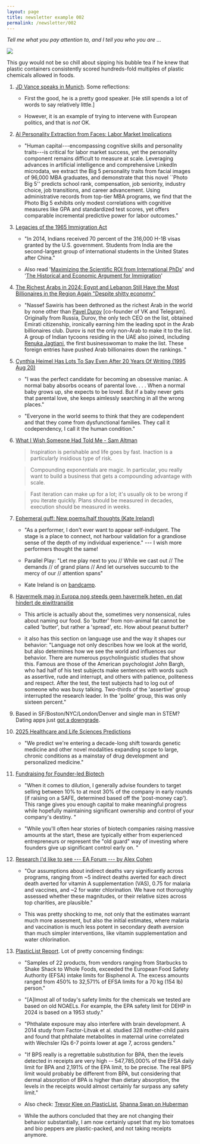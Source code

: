 ```yaml
---
layout: page
title: newsletter example 002
permalink: /newsletter/002
---
```


_Tell me what you pay attention to, and I tell you who you are ..._

<div class="img_row"> 
<img class="col three" src="{{ site.baseurl }}/img/goghbubbletea.jpeg"/> 
</div> 

This guy would not be so chill about sipping his bubble tea if he knew that plastic containers consistently scored hundreds-fold multiples of plastic chemicals allowed in foods.

1.  [JD Vance speaks in Munich](https://www.youtube.com/watch?v=pCOsgfINdKg&pp=ygUPamQgdmFuY2UgbXVuaWNo). Some reflections:

    -   First the good, he is a pretty good speaker. [He still spends a lot of words to say relatively little.]

    -   However, it is an example of trying to intervene with European politics, and that is *not* OK.

2.  [AI Personality Extraction from Faces: Labor Market Implications](https://papers.ssrn.com/sol3/papers.cfm?abstract_id=5089827)

    -   "Human capital---encompassing cognitive skills and personality traits---is critical for labor market success, yet the personality component remains difficult to measure at scale. Leveraging advances in artificial intelligence and comprehensive LinkedIn microdata, we extract the Big 5 personality traits from facial images of 96,000 MBA graduates, and demonstrate that this novel ``Photo Big 5'' predicts school rank, compensation, job seniority, industry choice, job transitions, and career advancement. Using administrative records from top-tier MBA programs, we find that the Photo Big 5 exhibits only modest correlations with cognitive measures like GPA and standardized test scores, yet offers comparable incremental predictive power for labor outcomes."

3.  [Legacies of the 1965 Immigration Act](https://www.saada.org/tides/article/legacies-of-the-1965-immigration-act)

    -   "In 2014, Indians received 70 percent of the 316,000 H-1B visas granted by the U.S. government. Students from India are the second-largest group of international students in the United States after China."

    -   Also read '[Maximizing the Scientific ROI from International PhDs](https://ifp.org/maximizing-the-scientific-roi-from-international-phds/https://ifp.org/maximizing-the-scientific-roi-from-international-phds/)' and '[The Historical and Economic Argument for Immigration](https://www.martinholub.com/2025/01/08/Migration.html)'

4.  [The Richest Arabs in 2024: Egypt and Lebanon Still Have the Most Billionaires in the Region Again "Despite shitty economy"](https://egyptianchronicles.blogspot.com/2024/12/the-richest-arabs-in-2024-egypt-and.html)

    -   "Nassef Sawiris has been dethroned as the richest Arab in the world by none other than [Pavel Durov](https://en.wikipedia.org/wiki/Pavel_Durov) [co-founder of VK and Telegram]. Originally from Russia, Durov, the only tech CEO on the list, obtained Emirati citizenship, ironically earning him the leading spot in the Arab billionaires club. Durov is not the only non-Arab to make it to the list. A group of Indian tycoons residing in the UAE also joined, including [Renuka Jagtiani](https://www.forbes.com/profile/renuka-jagtiani/), the first businesswoman to make the list. These foreign entries have pushed Arab billionaires down the rankings. "

5.  [Cynthia Heimel Has Lots To Say Even After 20 Years Of Writing (1995 Aug 20)](https://archive.seattletimes.com/archive/19950820/2137284/cynthia-heimel-has-lots-to-say-even-after-20-years-of-writing)

    -   "I was the perfect candidate for becoming an obsessive maniac. A normal baby absorbs oceans of parental love. . . . When a normal baby grows up, she expects to be loved. But if a baby never gets that parental love, she keeps aimlessly searching in all the wrong places."

    -   "Everyone in the world seems to think that they are codependent and that they come from dysfunctional families. They call it codependency, I call it the human condition."

6.  [What I Wish Someone Had Told Me - Sam Altman](https://blog.samaltman.com/what-i-wish-someone-had-told-me)

    > Inspiration is perishable and life goes by fast. Inaction is a particularly insidious type of risk.

    > Compounding exponentials are magic. In particular, you really want to build a business that gets a compounding advantage with scale.
    
	> Fast iteration can make up for a lot; it's usually ok to be wrong if you iterate quickly. Plans should be measured in decades, execution should be measured in weeks.

7.  [Ephemeral guff: New poems/half thoughts (Kate Ireland)](https://lowmaintenanceguff.substack.com/p/ephemeral-guff-new-poemshalf-thoughts)

    -   "As a performer, I don't ever want to appear self-indulgent. The stage is a place to connect, not harbour validation for a grandiose sense of the depth of my individual experience." --- I wish more performers thought the same!

    -   Parallel Play: "Let me play next to you // While we cast out // The demands // of grand plans // And let ourselves succumb to the mercy of our // attention spans"

    -   Kate Ireland is on [bandcamp](https://kateireland.bandcamp.com/album/self-regulating-behaviours).

8.  [Havermelk mag in Europa nog steeds geen havermelk heten, en dat hindert de eiwittransitie](https://www.groene.nl/artikel/taalstrijd-in-het-zuivelschap?utm_source=headliner.nl&utm_medium=link&utm_term=free&utm_content=textlink&utm_campaign=Headliner.nl)

    -   This article is actually about the, sometimes very nonsensical, rules about naming our food. So 'butter' from non-animal fat cannot be called 'butter', but rather a 'spread', etc. How about peanut butter?

    -   it also has this section on language use and the way it shapes our behavior: "Language not only describes how we look at the world, but also determines how we see the world and influences our behavior. There are numerous psycholinguistic studies that show this. Famous are those of the American psychologist John Bargh, who had half of his test subjects make sentences with words such as assertive, rude and interrupt, and others with patience, politeness and respect. After the test, the test subjects had to log out of someone who was busy talking. Two-thirds of the 'assertive' group interrupted the research leader. In the 'polite' group, this was only sixteen percent."

9.  Based in SF/Boston/NYC/London/Denver and single man in STEM? Dating apps just [got a downgrade](https://docs.google.com/forms/d/e/1FAIpQLSfz7kSRHbSq-XNjVTcBfTCCs7foq_3Flx_0lwL2d8Ovx3VDxw/viewform).

10. [2025 Healthcare and Life Sciences Predictions](https://www.bvp.com/atlas/2025-healthcare-and-life-sciences-predictions)

    -   "We predict we're entering a decade-long shift towards genetic medicine and other novel modalities expanding scope to large, chronic conditions as a mainstay of drug development and personalized medicine."

11. [Fundraising for Founder-led Biotech](https://mattkrisiloff.com/2025/01/07/fundraising-for-found-led-biotech/)

    -   "When it comes to dilution, I generally advise founders to target selling between 10% to at most 30% of the company in early rounds (if raising on a SAFE, determined based off the 'post-money cap'). This range gives you enough capital to make meaningful progress while hopefully maintaining significant ownership and control of your company's destiny. "

    -   "While you'll often hear stories of biotech companies raising massive amounts at the start, these are typically either from experienced entrepreneurs or represent the "old guard" way of investing where founders give up significant control early on. "

12. [Research I'd like to see --- EA Forum --- by Alex Cohen](https://forum.effectivealtruism.org/posts/2TcdiAFSTuS6jBvNL/research-i-d-like-to-see-1)

    -   "Our assumptions about indirect deaths vary significantly across programs, ranging from ~5 indirect deaths averted for each direct death averted for vitamin A supplementation (VAS), 0.75 for malaria and vaccines, and ~2 for water chlorination. We have not thoroughly assessed whether these magnitudes, or their relative sizes across top charities, are plausible."

    -   This was pretty shocking to me, not only that the estimates warrant much more assesment, but also the initial estimates, where malaria and vaccination is much less potent in secondary death aversion than much simpler interventions, like vitamin supplementation and water chlorination.

13. [PlasticList Report](https://www.plasticlist.org/report). Lot of pretty concerning findings:

    -   "Samples of 22 products, from vendors ranging from Starbucks to Shake Shack to Whole Foods, exceeded the European Food Safety Authority (EFSA) intake limits for Bisphenol A. The excess amounts ranged from 450% to 32,571% of EFSA limits for a 70 kg (154 lb) person."

    -   "[A]lmost all of today's safety limits for the chemicals we tested are based on old NOAELs. For example, the EPA safety limit for DEHP in 2024 is based on a 1953 study."

    -   "Phthalate exposure may also interfere with brain development. A 2014 study from Factor-Litvak et al. studied 328 mother-child pairs and found that phthalate metabolites in maternal urine correlated with Wechsler IQs 6-7 points lower at age 7, across genders."

    -   "If BPS really is a regrettable substitution for BPA, then the levels detected in receipts are very high -- 547,785,000% of the EFSA daily limit for BPA and 2,191% of the EPA limit, to be precise. The real BPS limit would probably be different from BPA, but considering that dermal absorption of BPA is higher than dietary absorption, the levels in the receipts would almost certainly far surpass any safety limit."

    -   Also check: [Trevor Klee on PlasticList](https://trevorklee.substack.com/p/a-brief-analysis-of-the-plasticlist), [Shanna Swan on Huberman](https://www.hubermanlab.com/episode/dr-shanna-swan-how-to-safeguard-your-hormone-health-fertility)

    -   While the authors concluded that they are not changing their behavior substantially, I am now certainly upset that my bio tomatoes and bio peppers are plastic-packed, and not taking receipts anymore.